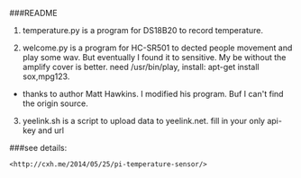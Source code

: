 ###README

1. temperature.py is a program for DS18B20 to record temperature.

2. welcome.py is a program for HC-SR501 to dected people movement and play some wav. But eventually I found it to sensitive. My be without the amplify cover is better. need /usr/bin/play, install: apt-get install sox,mpg123.

- thanks to author Matt Hawkins. I modified his program. Buf I can't find the origin source.

3. yeelink.sh is a script to upload data to yeelink.net. fill in your only api-key and url

###see details:

    <http://cxh.me/2014/05/25/pi-temperature-sensor/>
